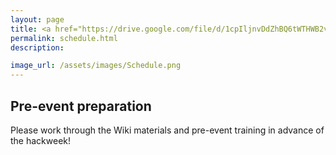 ```yaml
---
layout: page
title: <a href="https://drive.google.com/file/d/1cpIljnvDdZhBQ6tWTHWB2vh0hDJNXX7p/view?usp=sharing">Schedule</a>
permalink: schedule.html
description:

image_url: /assets/images/Schedule.png
---
```


## Pre-event preparation

Please work through the Wiki materials and pre-event training in advance of the hackweek!



